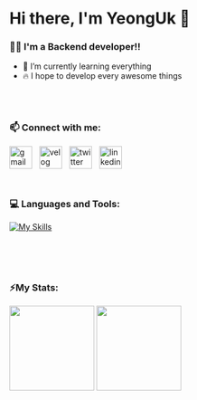 <h1>
  Hi there, I'm YeongUk 👋
</h1>

### 👨‍💻 I'm a Backend developer!!

- 🌱 I’m currently learning everything
- 🔥 I hope to develop every awesome things

<br />
<br />

### 📫 Connect with me:

[<img align="left" alt="gmail" width="40px" src="https://ssl.gstatic.com/ui/v1/icons/mail/rfr/gmail.ico" style="padding-right:10px;" />][gmail]
[<img align="left" alt="velog" width="40px" src="https://static.velog.io/favicon.ico" style="padding-right:10px;" />][velog]
[<img align="left" alt="twitter" width="40px" src="https://abs.twimg.com/favicons/twitter.2.ico" style="padding-right:10px;" />][twitter]
[<img align="left" alt="linkedin" width="40px" src="https://static-exp1.licdn.com/sc/h/akt4ae504epesldzj74dzred8" style="padding-right:10px;" />][linkedin]

<br />
<br />
<br />
<br />

### 💻 Languages and Tools:

[![My Skills](https://skillicons.dev/icons?i=java,spring,html,css,js,mysql,git,github,idea,vscode)](https://skillicons.dev)

<br />
<br />
<br />

### ⚡My Stats:

<a href="#"><img height="150px" src="https://github-readme-stats.vercel.app/api?username=JYeongUk&show_icons=true" /></a>
<a href="#"><img height="150px" src="https://github-readme-stats.vercel.app/api/top-langs/?username=JYeongUk&hide=html&layout=compact" /></a>
<br />

[gmail]: mailto:young1uk2@gmail.com
[velog]: https://velog.io/@ukukuk2
[twitter]: https://twitter.com/YeongUkJ
[linkedin]: https://www.linkedin.com/in/%EC%98%81%EC%9A%B1-%EC%9E%A5-54990621b/

<!--
**alexandresanlim/alexandresanlim** is a ✨ _special_ ✨ repository because its `README.md` (this file) appears on your GitHub profile.
Here are some ideas to get you started:
- 🔭 I’m currently working on ...
- 🌱 I’m currently learning ...
- 👯 I’m looking to collaborate on ...
- 🤔 I’m looking for help with ...
- 💬 Ask me about ...
- 📫 How to reach me: ...
- 😄 Pronouns: ...
- ⚡ Fun fact: ...
-->
